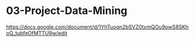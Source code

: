 # 03-Project-Data-Mining

https://docs.google.com/document/d/1YhTuoqn2bSVZ0txmQOu9owS8SKhoQ_tubfeOfMTTU9w/edit
